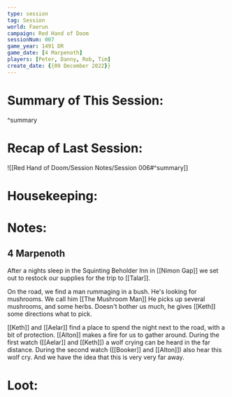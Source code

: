 ```yaml
---
type: session
tag: Session
world: Faerun
campaign: Red Hand of Doom
sessionNum: 007
game_year: 1491 DR
game_date: [4 Marpenoth]
players: [Peter, Danny, Rob, Tim]
create_date: {{09 December 2022}}
---
```




# Summary of This Session:

^summary

# Recap of Last Session:
![[Red Hand of Doom/Session Notes/Session 006#^summary]]

# Housekeeping:

# Notes:
## 4 Marpenoth
After a nights sleep in the Squinting Beholder Inn in [[Nimon Gap]] we set out to restock our supplies for the trip to [[Talar]].

On the road, we find a man rummaging in a bush. He's looking for mushrooms. We call him [[The Mushroom Man]]  He picks up several mushrooms, and some herbs. Doesn't bother us much, he gives [[Keth]] some directions what to pick.

[[Keth]] and [[Aelar]] find a place to spend the night next to the road, with a bit of protection. [[Alton]] makes a fire for us to gather around. 
During the first watch ([[Aelar]] and [[Keth]]) a wolf crying can be heard in the far distance.
During the second watch ([[Booker]] and [[Alton]])  also hear this wolf cry. And we have the idea that this is very very far away. 
# Loot:


